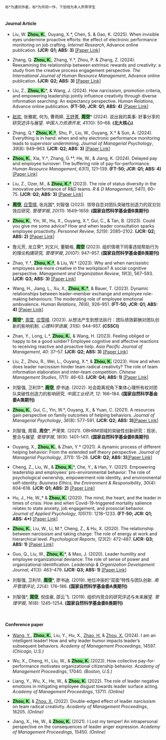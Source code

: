 <span style="font-size: smaller;">标*为通讯作者，标†为共同一作，下划线为本人所带学生</span><br>
<br>
#### Journal Article

- Liu, W. <strong style="background-color: lightgreen;">Zhou, K.</strong>, Ouyang, X.*, Chen, S. & Gao, K. (2025). When invisible eyes undermine proactive efforts: the effect of electronic performance monitoring on job crafting. *Internet Research*, Advance online publication. <strong>(JCR: Q1; ABS: 3)</strong> [[Paper Link]](https://doi.org/10.1108/INTR-03-2024-0422)

- Zhang, Q. <strong style="background-color: lightgreen;">Zhou, K.</strong>, Zhang, Y.*, Zhou, P. & Zhang, Z. (2024). Reexamining the relationship between extrinsic rewards and creativity: a study from the creative process engagement perspective. *The International Journal of Human Resource Management*, Advance online publication. <strong>(JCR: Q2; ABS: 3)</strong> [[Paper Link]](https://doi.org/10.1080/09585192.2024.2347645)

- Liu, Z., <strong style="background-color: lightgreen;">Zhou, K.</strong>*, & Wang, J. (2024). How narcissism, promotion criteria, and empowering leadership jointly influence creativity through diverse information searching: An expectancy perspective. *Human Relations*, Advance online publication. <strong>(FT-50; JCR: Q1; ABS: 4)</strong> [[Paper Link]](https://doi.org/10.1177/00187267241239855)

- <ins>赵欢</ins>, 张雅妮, 何为, 曹雨婷, <ins>王妤菁</ins>, <strong style="background-color: lightgreen;">周空</strong>* (2024). 说出我的美事: 好事分享的研究述评与展望. *中国人力资源开发*, *41*(10): 50–68. <strong>(北大核心)</strong>

- Zhang, Q.† <strong style="background-color: lightgreen;">Zhou, K.†</strong>, Shu, P., Liu, W., Ouyang, X.* & Sun, A. (2024). Everything is in hand: when and why electronic performance monitoring leads to supervisor undermining. *Journal of Managerial Psychology*, *39*(8): 949–963. <strong>(JCR: Q2; ABS: 3)</strong> [[Paper Link]](https://doi.org/10.1108/JMP-11-2023-0686)

- <strong style="background-color: lightgreen;">Zhou, K.</strong>, Xia, Y.†, Zhang, G.†*, He, W., & Jiang, K. (2024). Delayed pay and employee turnover: The buffering role of pay-for-performance. *Human Resource Management*, *63*(1), 121–139. <strong>(FT-50; JCR: Q1; ABS: 4)</strong>  [[Paper Link]](https://doi.org/10.1002/hrm.22191) 

- Liu, Z., Ozer, M., & <strong style="background-color: lightgreen;">Zhou, K.*</strong> (2023). The role of status diversity in the innovative performance of R&D teams. *R & D Management*, *54*(1), 60–75. <strong>(JCR: Q2; ABS: 3)</strong> [[Paper Link]](https://doi.org/10.1111/radm.12643) 

- <strong style="background-color: lightgreen;">周空</strong>, <ins>应雪晴</ins>, 张兆国*, 刘智强 (2023). 领导自恋对团队突破性创造力的双刃剑效应研究. *管理学报*, *20*(11): 1649–1659. <strong>(国家自然科学基金委B类期刊)</strong>

- <strong style="background-color: lightgreen;">Zhou, K.</strong>, Yin, W., Hu, X., Ouyang, X.*, Gui, C., & Tan, B. (2023). Could you give me some advice? How and when leader consultation sparks employee proactivity. *Personnel Review*, *52*(9): 2085–2102. <strong>(JCR: Q2; ABS: 2)</strong> [[Paper Link]](https://doi.org/10.1108/PR-01-2021-0040) 

- 詹元芳, 龙立荣*, 刘文兴, 董毓格, <strong style="background-color: lightgreen;">周空</strong> (2023). 组织情境下同事违规帮助行为的理论构建研究. *管理学报*, *20*(07): 947–957. <strong>(国家自然科学基金委B类期刊)</strong>

- Zhao, Y.†, <strong style="background-color: lightgreen;">Zhou, K.†</strong>, & Liu, W.* (2023). Why and when narcissistic employees are more creative in the workplace? A social cognitive perspective. *Management and Organization Review*, *19*(3), 567–593. <strong>(JCR: Q3; ABS: 3)</strong> [[Paper Link]](https://doi.org/10.1017/mor.2022.42) 

- Wang, H., Jiang, L., Xu, X., <strong style="background-color: lightgreen;">Zhou, K.*</strong>, & Bauer, T. (2023). Dynamic relationships between leader–member exchange and employee role-making behaviours: The moderating role of employee emotional ambivalence. *Human Relations*, *76*(6), 926–951. <strong>(FT-50; JCR: Q1; ABS: 4)</strong> [[Paper Link]](https://doi.org/10.1177/00187267221075253) 

- <strong style="background-color: lightgreen;">周空</strong>*, <ins>周萱</ins>, <ins>应雪晴</ins>. (2023). 从想法产生到想法执行：团队绩效薪酬对团队创新的影响机制. *心理科学进展*, *31*(6): 944–957. <strong>(CSSCI)</strong>

- Zhan, Y., Long, L.*, <strong style="background-color: lightgreen;">Zhou, K.</strong>, & Wang, H. (2023). Feeling obliged or happy to be a good soldier? Employee cognitive and affective reactions to receiving reactive and proactive help. *Asia Pacific Journal of Management*, *40*: 37–57. <strong>(JCR: Q2; ABS: 3)</strong> [[Paper Link]](https://doi.org/10.1007/s10490-021-09774-w) 

- Liu, Z., Zhou, R., Wei, L., Ouyang, X.*, & <strong style="background-color: lightgreen;">Zhou, K.</strong> (2023). How and when does leader narcissism hinder team radical creativity? The role of team information elaboration and inter-team competition. *Chinese Management Studies*, *17*(1): 46–63. <strong>(JCR: Q4; ABS: 1)</strong> [[Paper Link]](https://doi.org/10.1108/CMS-08-2021-0347) 

- 刘智强, 卫利华*, <strong style="background-color: lightgreen;">周空</strong>, 廖书迪. (2022). 社会距离视角下集体心理所有权对团队突破性创造力的影响研究. *中国工业经济*, *12*: 166–184. <strong>(国家自然科学基金委A类期刊)</strong>

- <strong style="background-color: lightgreen;">Zhou, K.</strong>, Gui, C., Yin, W.*, Ouyang, X., & Yuan, C. (2021). A resources gain perspective on family outcomes of helping behaviors. *Journal of Managerial Psychology*, *36*(8): 577–591. <strong>(JCR: Q2; ABS: 3)</strong>[[Paper Link]](https://doi.org/10.1108/JMP-09-2020-0473) 
                     
- 刘智强, 周蓉, <strong>周空</strong>*, 严荣笑. (2021). OBHRM领域的突破性创新研究：现状、整合与展望. *管理学报*, *18*(9): 1401–1411. <strong>(国家自然科学基金委B类期刊)</strong>

- Ouyang, X., <strong style="background-color: lightgreen;">Zhou, K.</strong>, & Zhan, Y.* (2021). A dynamic process of different helping behavior: From the extended self theory perspective. *Journal of Managerial Psychology*, *37*(1): 15–28. <strong>(JCR: Q2; ABS: 3)</strong>[[Paper Link]](https://doi.org/10.1108/JMP-10-2020-0573) 

- Cheng, Z., Liu, W., & <strong style="background-color: lightgreen;">Zhou, K.</strong>*, Che, Y., & Han, Y. (2021). Empowering leadership and employees’ pro-environmental behavior: The role of psychological ownership, empowerment role identity, and environmental self-identity. *Business Ethics, the Environment & Responsibility*, *30*(4): 604–618. <strong>(JCR: Q1; ABS: 2)</strong> [[Paper Link]](https://doi.org/10.1111/beer.12366) 

- Hu, J., He, W.,* & <strong style="background-color: lightgreen;">Zhou, K.</strong> (2020). The mind, the heart, and the leader in times of crisis: How and when Covid-19-triggered mortality salience relates to state anxiety, job engagement, and prosocial behavior. *Journal of Applied Psychology*, *105*(11): 1218–1233. <strong>(FT-50; JCR: Q1; ABS: 4*)</strong> [[Paper Link]](https://doi.org/10.1037/apl0000620) 

- <strong style="background-color: lightgreen;">Zhou, K.</strong>, Liu, W., Li, M.*, Cheng, Z., & Hu, X. (2020). The relationship between narcissism and taking charge: The role of energy at work and hierarchical level. *Psychological Reports*, *123*(2): 472–487. <strong>(JCR: Q3; ABS: 1)</strong> [[Paper Link]](https://doi.org/10.1177/0033294118811615) 

- Guo, Q., Liu, W., <strong style="background-color: lightgreen;">Zhou, K.</strong>*, & Mao, J. (2020). Leader humility and employee organizational deviance: The role of sense of power and organizational identification. *Leadership & Organization Development Journal*, *41*(3): 463–479. <strong>(JCR: Q3; ABS: 1)</strong> [[Paper Link]](https://doi.org/10.1108/LODJ-07-2019-0287) 
    
- 刘智强, 卫利华, <strong style="background-color: lightgreen;">周空</strong>*, 廖书迪. (2019). 地位冲突的“双面”特性与团队创新. *南开管理评论*, *22*(4): 176–186. <strong>(国家自然科学基金委A类期刊)</strong>

- 刘智强*, <strong style="background-color: lightgreen;">周空</strong>, 倪佳豪, 邵云飞. (2019). 组织内竞合的研究评述与未来展望. *管理学报*, *16*(8): 1245–1254. <strong>(国家自然科学基金委B类期刊)</strong>

<br>

#### Conference paper

- <ins>Wang, Y.</ins>, <strong style="background-color: lightgreen;">Zhou, K.</strong>, Liu, Y., Hu, X., <ins>Zhao, H.</ins> & <ins>Zhou, X.</ins> (2024). I am an intelligent leader! How and why leader humor impacts leader’s subsequent behaviors. *Academy of Management Proceedings*, 14597. *(Chicago, U.S.)*

- Wu, X., Cheng, H., Liu, W., & <strong style="background-color: lightgreen;">Zhou, K.</strong> (2023). How collective pay-for-performance motivates organizational citizenship behavior. *Academy of Management Proceedings*, 17040. *(Boston, U.S.)*

- Liang, Y., Wu, X., He, W., & <strong style="background-color: lightgreen;">Zhou, K.</strong> (2022). The role of leader negative emotions in mitigating employee disgust towards leader surface acting. *Academy of Management Proceedings*, 13711. *(Online)*

- <strong style="background-color: lightgreen;">Zhou, K.</strong> & <ins>Zhou, X.</ins> (2022). Double-edged effect of leader narcissism on team radical creativity. *Academy of Management Proceedings*, 16205. *(Online)*

- Jiang, X., He, W., & <strong style="background-color: lightgreen;">Zhou, K.</strong> (2021). I Lost my temper! An intrapersonal perspective on the consequences of leader anger expression. *Academy of Management Proceedings*, 15450. *(Online)*

